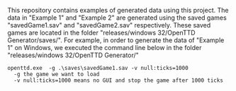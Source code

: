 This repository contains examples of generated data using this project. The data in "Example 1" and "Example 2" are generated using the saved games "savedGame1.sav" and "savedGame2.sav" respectively. These saved games are located in the folder "releases/windows 32/OpenTTD Generator/saves/". For example, in order to generate the data of "Example 1" on Windows, we executed the command line below in the folder "releases/windows 32/OpenTTD Generator/"
```
openttd.exe  -g .\saves\savedGame1.sav -v null:ticks=1000
  -g the game we want to load
  -v null:ticks=1000 means no GUI and stop the game after 1000 ticks
```
